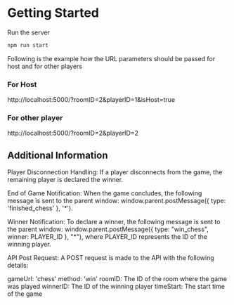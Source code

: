 # Getting Started

Run the server

```bash
npm run start
```

Following is the example how the URL parameters should be passed for host and for other players

### For Host

http://localhost:5000/?roomID=2&playerID=1&isHost=true

### For other player

http://localhost:5000/?roomID=2&playerID=2

## Additional Information

Player Disconnection Handling: If a player disconnects from the game, the remaining player is declared the winner.

End of Game Notification: When the game concludes, the following message is sent to the parent window: window.parent.postMessage({ type: 'finished_chess' }, '*').

Winner Notification: To declare a winner, the following message is sent to the parent window: window.parent.postMessage({ type: "win_chess", winner: PLAYER_ID }, "*"), where PLAYER_ID represents the ID of the winning player.

API Post Request: A POST request is made to the API with the following details:

gameUrl: 'chess'
method: 'win'
roomID: The ID of the room where the game was played
winnerID: The ID of the winning player
timeStart: The start time of the game
